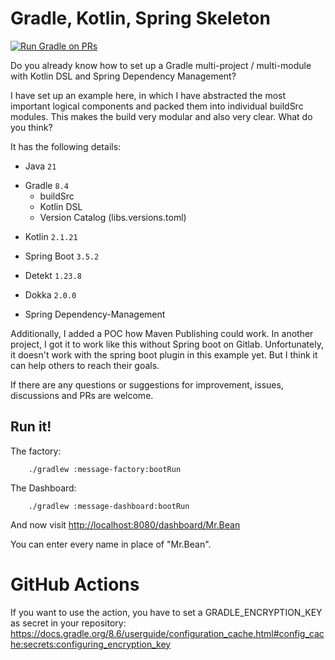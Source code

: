 # Gradle, Kotlin, Spring Skeleton
[![Run Gradle on PRs](https://github.com/mrclrchtr/gradle-kotlin-spring/actions/workflows/gradle-build-pr.yml/badge.svg)](https://github.com/mrclrchtr/gradle-kotlin-spring/actions/workflows/gradle-build-pr.yml)

Do you already know how to set up a Gradle multi-project / multi-module with Kotlin DSL and Spring Dependency
Management?

I have set up an example here, in which I have abstracted the most important logical components and packed them into
individual buildSrc modules. This makes the build very modular and also very clear. What do you think?

It has the following details:
- Java `21`
<!-- renovate: datasource=gradle-version depName=gradle -->
- Gradle `8.4`
  - buildSrc
  - Kotlin DSL
  - Version Catalog (libs.versions.toml)
<!-- renovate: datasource=maven depName=org.jetbrains.kotlin:kotlin-gradle-plugin -->
- Kotlin `2.1.21`
<!-- renovate: datasource=maven depName=org.springframework.boot:spring-boot-gradle-plugin -->
- Spring Boot `3.5.2`
<!-- renovate: datasource=maven depName=io.gitlab.arturbosch.detekt:detekt-gradle-plugin -->
- Detekt `1.23.8`
<!-- renovate: datasource=maven depName=org.jetbrains.dokka:dokka-gradle-plugin -->
- Dokka `2.0.0`
<!-- formatting comment -->
- Spring Dependency-Management

Additionally, I added a POC how Maven Publishing could work. In another project, I got it to work like this without
Spring boot on Gitlab. Unfortunately, it doesn't work with the spring boot plugin in this example yet. But I think it can
help others to reach their goals.

If there are any questions or suggestions for improvement, issues, discussions and PRs are welcome.

## Run it!

The factory:
```shell
    ./gradlew :message-factory:bootRun
```

The Dashboard:
```shell
    ./gradlew :message-dashboard:bootRun
```

And now visit <http://localhost:8080/dashboard/Mr.Bean>

You can enter every name in place of "Mr.Bean".

# GitHub Actions

If you want to use the action, you have to set a GRADLE_ENCRYPTION_KEY as secret in your repository:
https://docs.gradle.org/8.6/userguide/configuration_cache.html#config_cache:secrets:configuring_encryption_key
